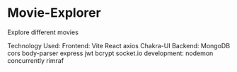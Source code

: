 # Movie-Explorer
Explore different movies

Technology Used:
    Frontend:
            Vite
            React
            axios
            Chakra-UI
    Backend:
            MongoDB
            cors
            body-parser
            express
            jwt
            bcrypt
            socket.io
    development:
            nodemon
            concurrently
            rimraf